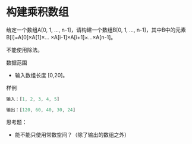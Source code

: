 # 构建乘积数组

给定一个数组A[0, 1, …, n-1]，请构建一个数组B[0, 1, …, n-1]，其中B中的元素B[i]=A[0]×A[1]×… ×A[i-1]×A[i+1]×…×A[n-1]。

不能使用除法。

数据范围

- 输入数组长度 [0,20]。

样例

```js
输入：[1, 2, 3, 4, 5]

输出：[120, 60, 40, 30, 24]
```

思考题：

- 能不能只使用常数空间？（除了输出的数组之外）
